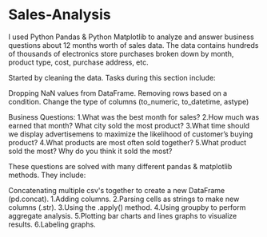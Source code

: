 # Sales-Analysis
I used Python Pandas & Python Matplotlib to analyze and answer business questions about 12 months worth of sales data. The data contains hundreds of thousands of electronics store purchases broken down by month, product type, cost, purchase address, etc.

Started by cleaning the data. Tasks during this section include:

Dropping NaN values from DataFrame. Removing rows based on a condition. Change the type of columns (to_numeric, to_datetime, astype)

Business Questions: 
1.What was the best month for sales? 
2.How much was earned that month? What city sold the most product? 
3.What time should we display advertisemens to maximize the likelihood of customer’s buying product? 
4.What products are most often sold together? 
5.What product sold the most? Why do you think it sold the most?

These questions are solved with many different pandas & matplotlib methods. They include:

Concatenating multiple csv's together to create a new DataFrame (pd.concat).
1.Adding columns. 
2.Parsing cells as strings to make new columns (.str). 
3.Using the .apply() method. 
4.Using groupby to perform aggregate analysis. 
5.Plotting bar charts and lines graphs to visualize results. 
6.Labeling graphs.
